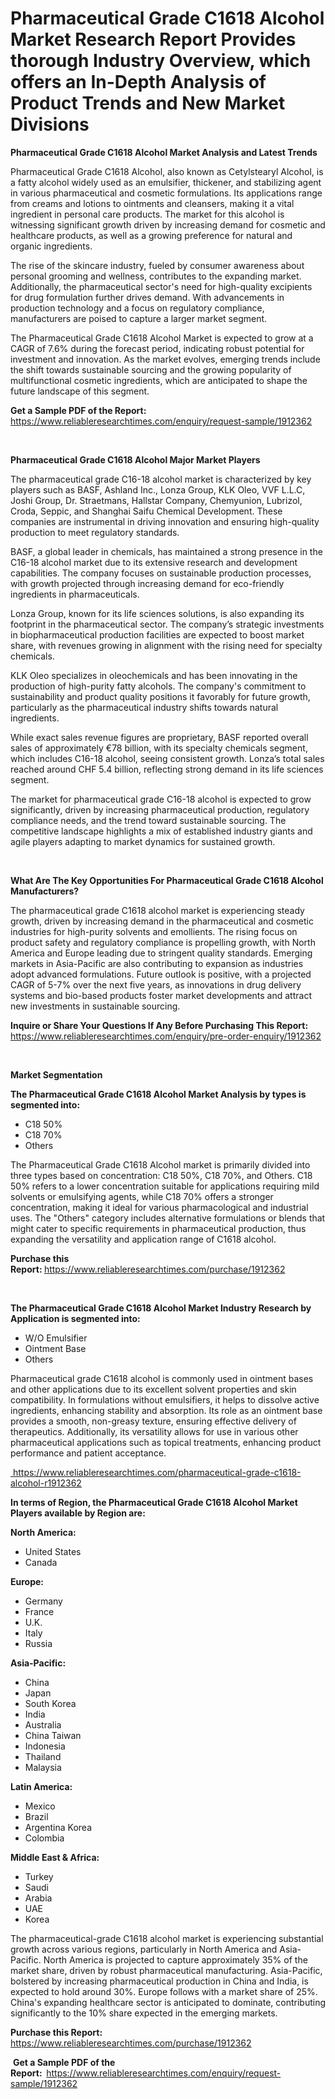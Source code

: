 <p><h1>Pharmaceutical Grade C1618 Alcohol Market Research Report Provides thorough Industry Overview, which offers an In-Depth Analysis of Product Trends and New Market Divisions</h1></p><p><strong>Pharmaceutical Grade C1618 Alcohol Market Analysis and Latest Trends</strong></p>
<p><p>Pharmaceutical Grade C1618 Alcohol, also known as Cetylstearyl Alcohol, is a fatty alcohol widely used as an emulsifier, thickener, and stabilizing agent in various pharmaceutical and cosmetic formulations. Its applications range from creams and lotions to ointments and cleansers, making it a vital ingredient in personal care products. The market for this alcohol is witnessing significant growth driven by increasing demand for cosmetic and healthcare products, as well as a growing preference for natural and organic ingredients.</p><p>The rise of the skincare industry, fueled by consumer awareness about personal grooming and wellness, contributes to the expanding market. Additionally, the pharmaceutical sector's need for high-quality excipients for drug formulation further drives demand. With advancements in production technology and a focus on regulatory compliance, manufacturers are poised to capture a larger market segment.</p><p>The Pharmaceutical Grade C1618 Alcohol Market is expected to grow at a CAGR of 7.6% during the forecast period, indicating robust potential for investment and innovation. As the market evolves, emerging trends include the shift towards sustainable sourcing and the growing popularity of multifunctional cosmetic ingredients, which are anticipated to shape the future landscape of this segment.</p></p>
<p><strong>Get a Sample PDF of the Report:&nbsp;</strong> <a href="https://www.reliableresearchtimes.com/enquiry/request-sample/1912362?utm_campaign=3503&utm_medium=2&utm_source=Github&utm_content=ia&utm_term=15042025&utm_id=pharmaceutical-grade-c1618-alcohol">https://www.reliableresearchtimes.com/enquiry/request-sample/1912362</a></p>
<p>&nbsp;</p>
<p><strong>Pharmaceutical Grade C1618 Alcohol Major Market Players</strong></p>
<p><p>The pharmaceutical grade C16-18 alcohol market is characterized by key players such as BASF, Ashland Inc., Lonza Group, KLK Oleo, VVF L.L.C, Joshi Group, Dr. Straetmans, Hallstar Company, Chemyunion, Lubrizol, Croda, Seppic, and Shanghai Saifu Chemical Development. These companies are instrumental in driving innovation and ensuring high-quality production to meet regulatory standards.</p><p>BASF, a global leader in chemicals, has maintained a strong presence in the C16-18 alcohol market due to its extensive research and development capabilities. The company focuses on sustainable production processes, with growth projected through increasing demand for eco-friendly ingredients in pharmaceuticals.</p><p>Lonza Group, known for its life sciences solutions, is also expanding its footprint in the pharmaceutical sector. The company’s strategic investments in biopharmaceutical production facilities are expected to boost market share, with revenues growing in alignment with the rising need for specialty chemicals.</p><p>KLK Oleo specializes in oleochemicals and has been innovating in the production of high-purity fatty alcohols. The company's commitment to sustainability and product quality positions it favorably for future growth, particularly as the pharmaceutical industry shifts towards natural ingredients.</p><p>While exact sales revenue figures are proprietary, BASF reported overall sales of approximately €78 billion, with its specialty chemicals segment, which includes C16-18 alcohol, seeing consistent growth. Lonza’s total sales reached around CHF 5.4 billion, reflecting strong demand in its life sciences segment.</p><p>The market for pharmaceutical grade C16-18 alcohol is expected to grow significantly, driven by increasing pharmaceutical production, regulatory compliance needs, and the trend toward sustainable sourcing. The competitive landscape highlights a mix of established industry giants and agile players adapting to market dynamics for sustained growth.</p></p>
<p>&nbsp;</p>
<p><strong>What Are The Key Opportunities For Pharmaceutical Grade C1618 Alcohol Manufacturers?</strong></p>
<p><p>The pharmaceutical grade C1618 alcohol market is experiencing steady growth, driven by increasing demand in the pharmaceutical and cosmetic industries for high-purity solvents and emollients. The rising focus on product safety and regulatory compliance is propelling growth, with North America and Europe leading due to stringent quality standards. Emerging markets in Asia-Pacific are also contributing to expansion as industries adopt advanced formulations. Future outlook is positive, with a projected CAGR of 5-7% over the next five years, as innovations in drug delivery systems and bio-based products foster market developments and attract new investments in sustainable sourcing.</p></p>
<p><strong>Inquire or Share Your Questions If Any Before Purchasing This Report:</strong> <a href="https://www.reliableresearchtimes.com/enquiry/pre-order-enquiry/1912362?utm_campaign=3503&utm_medium=2&utm_source=Github&utm_content=ia&utm_term=15042025&utm_id=pharmaceutical-grade-c1618-alcohol">https://www.reliableresearchtimes.com/enquiry/pre-order-enquiry/1912362</a></p>
<p>&nbsp;</p>
<p><strong>Market Segmentation</strong></p>
<p><strong>The Pharmaceutical Grade C1618 Alcohol Market Analysis by types is segmented into:</strong></p>
<p><ul><li>C18 50%</li><li>C18 70%</li><li>Others</li></ul></p>
<p><p>The Pharmaceutical Grade C1618 Alcohol market is primarily divided into three types based on concentration: C18 50%, C18 70%, and Others. C18 50% refers to a lower concentration suitable for applications requiring mild solvents or emulsifying agents, while C18 70% offers a stronger concentration, making it ideal for various pharmacological and industrial uses. The "Others" category includes alternative formulations or blends that might cater to specific requirements in pharmaceutical production, thus expanding the versatility and application range of C1618 alcohol.</p></p>
<p><strong>Purchase this Report:&nbsp;</strong><a href="https://www.reliableresearchtimes.com/purchase/1912362?utm_campaign=3503&utm_medium=2&utm_source=Github&utm_content=ia&utm_term=15042025&utm_id=pharmaceutical-grade-c1618-alcohol">https://www.reliableresearchtimes.com/purchase/1912362</a></p>
<p>&nbsp;</p>
<p><strong>The Pharmaceutical Grade C1618 Alcohol Market Industry Research by Application is segmented into:</strong></p>
<p><ul><li>W/O Emulsifier</li><li>Ointment Base</li><li>Others</li></ul></p>
<p><p>Pharmaceutical grade C1618 alcohol is commonly used in ointment bases and other applications due to its excellent solvent properties and skin compatibility. In formulations without emulsifiers, it helps to dissolve active ingredients, enhancing stability and absorption. Its role as an ointment base provides a smooth, non-greasy texture, ensuring effective delivery of therapeutics. Additionally, its versatility allows for use in various other pharmaceutical applications such as topical treatments, enhancing product performance and patient acceptance.</p></p>
<p><a href="https://www.reliableresearchtimes.com/pharmaceutical-grade-c1618-alcohol-r1912362?utm_campaign=3503&utm_medium=2&utm_source=Github&utm_content=ia&utm_term=15042025&utm_id=pharmaceutical-grade-c1618-alcohol">&nbsp;https://www.reliableresearchtimes.com/pharmaceutical-grade-c1618-alcohol-r1912362</a></p>
<p><strong>In terms of Region, the Pharmaceutical Grade C1618 Alcohol Market Players available by Region are:</strong></p>
<p>
    <p> <strong> North America: </strong>
        <ul>
            <li>United States</li>
            <li>Canada</li>
        </ul>
        </p> 
    <p> <strong> Europe: </strong>
        <ul>
            <li>Germany</li>
            <li>France</li>
            <li>U.K.</li>
            <li>Italy</li>
            <li>Russia</li>
        </ul>
        </p> 
    <p> <strong> Asia-Pacific: </strong>
        <ul>
            <li>China</li>
            <li>Japan</li>
            <li>South Korea</li>
            <li>India</li>
            <li>Australia</li>
            <li>China Taiwan</li>
            <li>Indonesia</li>
            <li>Thailand</li>
            <li>Malaysia</li>
        </ul>
        </p> 
    <p> <strong> Latin America: </strong>
        <ul>
            <li>Mexico</li>
            <li>Brazil</li>
            <li>Argentina Korea</li>
            <li>Colombia</li>
        </ul>
        </p> 
    <p> <strong> Middle East & Africa: </strong>
        <ul>
            <li>Turkey</li>
            <li>Saudi</li>
            <li>Arabia</li>
            <li>UAE</li>
            <li>Korea</li>
        </ul>
    </p>
    </p>
<p><p>The pharmaceutical-grade C1618 alcohol market is experiencing substantial growth across various regions, particularly in North America and Asia-Pacific. North America is projected to capture approximately 35% of the market share, driven by robust pharmaceutical manufacturing. Asia-Pacific, bolstered by increasing pharmaceutical production in China and India, is expected to hold around 30%. Europe follows with a market share of 25%. China's expanding healthcare sector is anticipated to dominate, contributing significantly to the 10% share expected in the emerging markets.</p></p>
<p><strong>Purchase this Report: </strong><a href="https://www.reliableresearchtimes.com/purchase/1912362?utm_campaign=3503&utm_medium=2&utm_source=Github&utm_content=ia&utm_term=15042025&utm_id=pharmaceutical-grade-c1618-alcohol">https://www.reliableresearchtimes.com/purchase/1912362</a></p>
<p>&nbsp;<strong>Get a Sample PDF of the Report:&nbsp;&nbsp;</strong><a href="https://www.reliableresearchtimes.com/enquiry/request-sample/1912362?utm_campaign=3503&utm_medium=2&utm_source=Github&utm_content=ia&utm_term=15042025&utm_id=pharmaceutical-grade-c1618-alcohol">https://www.reliableresearchtimes.com/enquiry/request-sample/1912362</a></p>
<p><strong></strong></p>
<p><p></p><p></p><p></p></p>